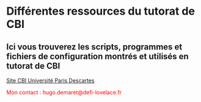 # Différentes ressources du tutorat de CBI
<h2>Ici vous trouverez les scripts, programmes et fichiers de configuration montrés et utilisés en tutorat de CBI</h2>
<a href="https://www.ens.math-info.univ-paris5.fr/cbi/doku.php?id=accueil">Site CBI Université Paris Descartes</a>
<p style="color: red;">Mon contact : hugo.demaret@defi-lovelace.fr</p>

